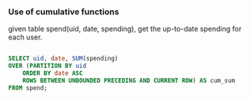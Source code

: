### Use of cumulative functions

given table spend(uid, date, spending), get the up-to-date spending for each user.

```sql

SELECT uid, date, SUM(spending)
OVER (PARTITION BY uid 
	ORDER BY date ASC 
	ROWS BETWEEN UNBOUNDED PRECEDING AND CURRENT ROW) AS cum_sum
FROM spend;
```
